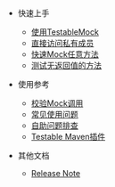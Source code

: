 - 快速上手
  - [使用TestableMock](zh-cn/doc/setup.md)
  - [直接访问私有成员](zh-cn/doc/private-accessor.md)
  - [快速Mock任意方法](zh-cn/doc/use-mock.md)
  - [测试无返回值的方法](zh-cn/doc/test-void-method.md)

- 使用参考
  - [校验Mock调用](zh-cn/doc/invoke-matcher.md)
  - [常见使用问题](zh-cn/doc/frequency-asked-questions.md)
  - [自助问题排查](zh-cn/doc/troubleshooting.md)
  - [Testable Maven插件](zh-cn/doc/use-maven-plugin.md)

- 其他文档
  - [Release Note](zh-cn/doc/release-note.md)
